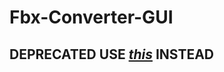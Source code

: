 Fbx-Converter-GUI
=================

## DEPRECATED USE [*this*](https://github.com/ASneakyFox/libgdx-fbxconv-gui) INSTEAD
